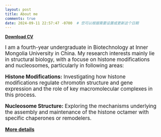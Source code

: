 ```yaml
---
layout: post
title: About me
comments: true
date: 2024-09-11 22:57:47 -0700  # 您可以根据需要设置或更新这个日期
---
```


[**Download CV**](assets/CV.pdf)

<p style="font-size: 17px;">I am a fourth-year undergraduate in Biotechnology at Inner Mongolia University in China. My research interests mainly lie in structural biology, with a focuse on histone modifications and nucleosomes, particularly in following areas:</p>

<p style="font-size: 17px;"><strong>Histone Modifications:</strong> Investigating how histone modifications regulate chromotin structure and gene expression and the role of key macromolecular complexes in this process.</p>

<p style="font-size: 17px;"><strong>Nucleosome Structure:</strong> Exploring the mechanisms underlying the assembly and maintenance of the histone octamer with specific chaperones or remodelers.</p>

<p><strong style="font-size: 16px;"><a href="https://manxin-c.github.io/aboutme/">More details</a></strong></p> 
